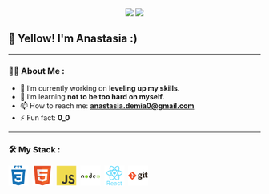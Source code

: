 <div id="header" align="center">
  <img src="https://media.giphy.com/media/BmXoVlKSfQjlxEZvtm/giphy.gif" width="350"/>
  <img src="https://media.giphy.com/media/QAmILpbJNO1aF5Ow5P/giphy.gif" width="200"/>
</div>
<h2>👋 Yellow! I'm Anastasia :)</h2>

<!--
**anastasia-demia/anastasia-demia** is a ✨ _special_ ✨ repository because its `README.md` (this file) appears on your GitHub profile.

Here are some ideas to get you started:

- 🔭 I’m currently working on ...
- 🌱 I’m currently learning ...
- 👯 I’m looking to collaborate on ...
- 🤔 I’m looking for help with ...
- 💬 Ask me about ...
- 📫 How to reach me: ...
- 😄 Pronouns: ...
- ⚡ Fun fact: ...
-->

---

### :woman_technologist: About Me :

- 🔭 I’m currently working on <strong> leveling up my skills. </strong>
- 🌱 I’m learning <strong> not to be too hard on myself. </strong>
- 📫 How to reach me: <strong> anastasia.demia0@gmail.com </strong>
- ⚡ Fun fact: <strong> 0_0 </strong>

---

### :hammer_and_wrench: My Stack :
<div>
  <img src="https://github.com/devicons/devicon/blob/master/icons/css3/css3-plain-wordmark.svg"  title="CSS3" alt="CSS" width="40" height="40"/>&nbsp;
  <img src="https://github.com/devicons/devicon/blob/master/icons/html5/html5-original.svg" title="HTML5" alt="HTML" width="40" height="40"/>&nbsp;
  <img src="https://github.com/devicons/devicon/blob/master/icons/javascript/javascript-original.svg" title="JavaScript" alt="JavaScript" width="40" height="40"/>&nbsp;
  <img src="https://github.com/devicons/devicon/blob/master/icons/nodejs/nodejs-original-wordmark.svg" title="NodeJS" alt="NodeJS" width="40" height="40"/>&nbsp;
  <img src="https://github.com/devicons/devicon/blob/master/icons/react/react-original-wordmark.svg" title="React" alt="React" width="40" height="40"/>&nbsp;
  <img src="https://github.com/devicons/devicon/blob/master/icons/git/git-original-wordmark.svg" title="Git" **alt="Git" width="40" height="40"/>
</div>


